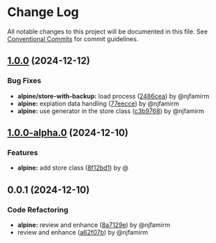 # Change Log

All notable changes to this project will be documented in this file.
See [Conventional Commits](https://conventionalcommits.org) for commit guidelines.

## [1.0.0](https://github.com/the-nexim/nanolib/compare/@nexim/alpine@1.0.0-alpha.0...@nexim/alpine@1.0.0) (2024-12-12)

### Bug Fixes

* **alpine/store-with-backup:** load process ([2486cea](https://github.com/the-nexim/nanolib/commit/2486cea693e1101c6bd9fd47410a96cc6e225bd5)) by @njfamirm
* **alpine:** expiation data handling ([77eecce](https://github.com/the-nexim/nanolib/commit/77eecce118b11c2b00f9a90a5de2d74d11e67b2a)) by @njfamirm
* **alpine:** use generator in the store class ([c3b9768](https://github.com/the-nexim/nanolib/commit/c3b9768e9958f85ac244db4c3c5a0cb2e96c64fc)) by @njfamirm

## [1.0.0-alpha.0](https://github.com/the-nexim/nanolib/compare/@nexim/alpine@0.0.1...@nexim/alpine@1.0.0-alpha.0) (2024-12-10)

### Features

* **alpine:** add store class ([8f12bd1](https://github.com/the-nexim/nanolib/commit/8f12bd1edfee62e4e92c1bbef67584b4aea05533)) by @

## 0.0.1 (2024-12-10)

### Code Refactoring

* **alpine:** review and enhance ([8a7129e](https://github.com/the-nexim/nanolib/commit/8a7129edbef39c080acedae7ef75a9be16b05a03)) by @njfamirm
* review and enhance ([a62f07b](https://github.com/the-nexim/nanolib/commit/a62f07be7649daa5380e2c0ad03cf33a9861c129)) by @njfamirm
